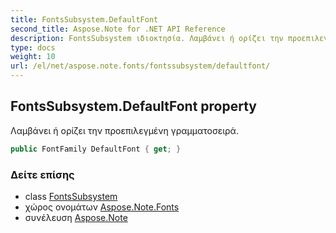 ```yaml
---
title: FontsSubsystem.DefaultFont
second_title: Aspose.Note for .NET API Reference
description: FontsSubsystem ιδιοκτησία. Λαμβάνει ή ορίζει την προεπιλεγμένη γραμματοσειρά.
type: docs
weight: 10
url: /el/net/aspose.note.fonts/fontssubsystem/defaultfont/
---
```

## FontsSubsystem.DefaultFont property

Λαμβάνει ή ορίζει την προεπιλεγμένη γραμματοσειρά.

```csharp
public FontFamily DefaultFont { get; }
```

### Δείτε επίσης

* class [FontsSubsystem](../)
* χώρος ονομάτων [Aspose.Note.Fonts](../../fontssubsystem/)
* συνέλευση [Aspose.Note](../../../)



